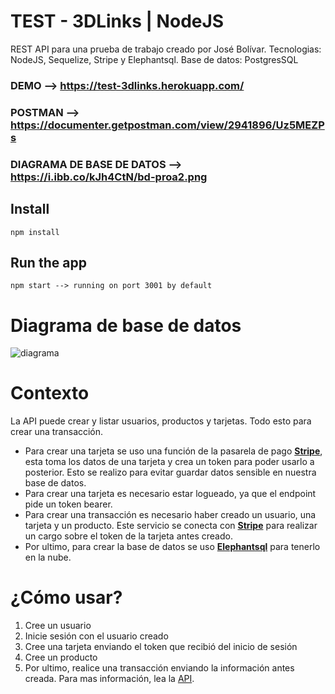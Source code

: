 # TEST - 3DLinks | NodeJS

REST API para una prueba de trabajo creado por José Bolívar.
Tecnologias: NodeJS, Sequelize, Stripe y Elephantsql.
Base de datos: PostgresSQL

### DEMO --> https://test-3dlinks.herokuapp.com/

### POSTMAN --> https://documenter.getpostman.com/view/2941896/Uz5MEZPs

### DIAGRAMA DE BASE DE DATOS --> https://i.ibb.co/kJh4CtN/bd-proa2.png

## Install

    npm install

## Run the app

    npm start --> running on port 3001 by default

# Diagrama de base de datos

![diagrama](https://i.ibb.co/kJh4CtN/bd-proa2.png)

# Contexto

La API puede crear y listar usuarios, productos y tarjetas. Todo esto para crear una transacción.

- Para crear una tarjeta se uso una función de la pasarela de pago **[Stripe](https://stripe.com/es-us)**, esta toma los datos de una tarjeta y crea un token para poder usarlo a posterior. Esto se realizo para evitar guardar datos sensible en nuestra base de datos.
- Para crear una tarjeta es necesario estar logueado, ya que el endpoint pide un token bearer.
- Para crear una transacción es necesario haber creado un usuario, una tarjeta y un producto. Este servicio se conecta con **[Stripe](https://stripe.com/es-us)** para realizar un cargo sobre el token de la tarjeta antes creado.
- Por ultimo, para crear la base de datos se uso [**Elephantsql**](https://www.elephantsql.com/) para tenerlo en la nube.

# ¿Cómo usar?

1.  Cree un usuario
2.  Inicie sesión con el usuario creado
3.  Cree una tarjeta enviando el token que recibió del inicio de sesión
4.  Cree un producto
5.  Por ultimo, realice una transacción enviando la información antes creada. Para mas información, lea la [API](https://documenter.getpostman.com/view/2941896/Uz5MEZPs).
